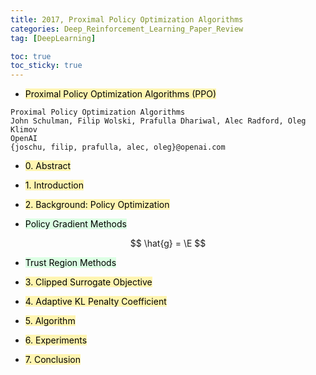 ```yaml
---
title: 2017, Proximal Policy Optimization Algorithms
categories: Deep_Reinforcement_Learning_Paper_Review
tag: [DeepLearning]

toc: true
toc_sticky: true
---
```


- <mark style='background-color: #fff5b1'> Proximal Policy Optimization Algorithms (PPO) </mark>

```
Proximal Policy Optimization Algorithms
John Schulman, Filip Wolski, Prafulla Dhariwal, Alec Radford, Oleg Klimov
OpenAI
{joschu, filip, prafulla, alec, oleg}@openai.com
```


- <mark style='background-color: #fff5b1'> 0. Abstract </mark>


- <mark style='background-color: #fff5b1'> 1. Introduction </mark>


- <mark style='background-color: #fff5b1'> 2. Background: Policy Optimization </mark>


- <mark style='background-color: #dcffe4'> Policy Gradient Methods </mark>
  
<center>$$ \hat{g} = \E $$</center>
  
  
- <mark style='background-color: #dcffe4'> Trust Region Methods </mark>


- <mark style='background-color: #fff5b1'> 3. Clipped Surrogate Objective </mark>


- <mark style='background-color: #fff5b1'> 4. Adaptive KL Penalty Coefficient </mark>


- <mark style='background-color: #fff5b1'> 5. Algorithm </mark>


- <mark style='background-color: #fff5b1'> 6. Experiments </mark>


- <mark style='background-color: #fff5b1'> 7. Conclusion </mark>
